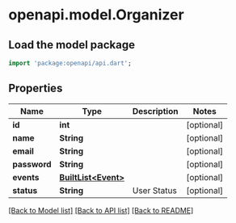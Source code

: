 # openapi.model.Organizer

## Load the model package
```dart
import 'package:openapi/api.dart';
```

## Properties
Name | Type | Description | Notes
------------ | ------------- | ------------- | -------------
**id** | **int** |  | [optional] 
**name** | **String** |  | [optional] 
**email** | **String** |  | [optional] 
**password** | **String** |  | [optional] 
**events** | [**BuiltList&lt;Event&gt;**](Event.md) |  | [optional] 
**status** | **String** | User Status | [optional] 

[[Back to Model list]](../README.md#documentation-for-models) [[Back to API list]](../README.md#documentation-for-api-endpoints) [[Back to README]](../README.md)


